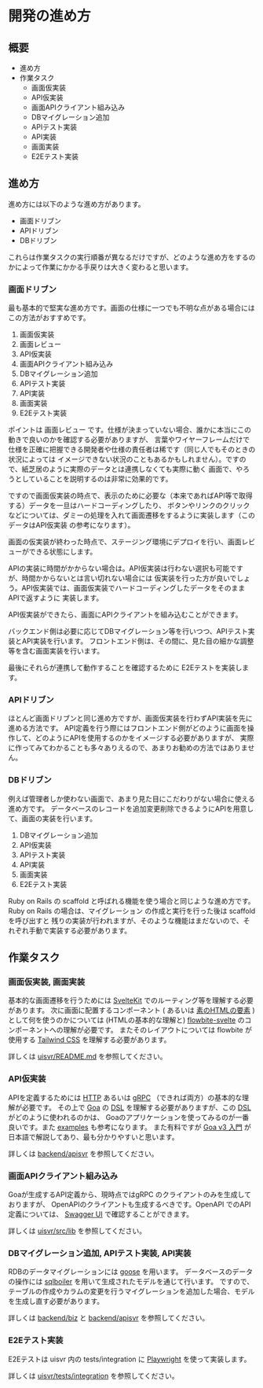 # 開発の進め方

## 概要

- 進め方
- 作業タスク
    - 画面仮実装
    - API仮実装
    - 画面APIクライアント組み込み
    - DBマイグレーション追加
    - APIテスト実装
    - API実装
    - 画面実装
    - E2Eテスト実装

## 進め方

進め方には以下のような進め方があります。

- 画面ドリブン
- APIドリブン
- DBドリブン

これらは作業タスクの実行順番が異なるだけですが、どのような進め方をするのかによって作業にかかる手戻りは大きく変わると思います。

### 画面ドリブン

最も基本的で堅実な進め方です。画面の仕様に一つでも不明な点がある場合にはこの方法がおすすめです。

1. 画面仮実装
2. 画面レビュー
3. API仮実装
4. 画面APIクライアント組み込み
5. DBマイグレーション追加
6. APIテスト実装
7. API実装
8. 画面実装
9. E2Eテスト実装

ポイントは 画面レビュー です。仕様が決まっていない場合、誰かに本当にこの動きで良いのかを確認する必要がありますが、
言葉やワイヤーフレームだけで仕様を正確に把握できる開発者や仕様の責任者は稀です（同じ人でもそのときの状況によっては
イメージできない状況のこともあるかもしれません）。ですので、紙芝居のように実際のデータとは連携しなくても実際に動く
画面で、やろうとしていることを説明するのは非常に効果的です。

ですので画面仮実装の時点で、表示のために必要な（本来であればAPI等で取得する）データを一旦はハードコーディングしたり、
ボタンやリンクのクリックなどについては、ダミーの処理を入れて画面遷移をするように実装します（このデータはAPI仮実装
の参考になります）。

画面の仮実装が終わった時点で、ステージング環境にデプロイを行い、画面レビューができる状態にします。

APIの実装に時間がかからない場合は。API仮実装は行わない選択も可能ですが、時間かからないとは言い切れない場合には
仮実装を行った方が良いでしょう。API仮実装では、画面仮実装でハードコーディングしたデータをそのままAPIで返すように
実装します。

API仮実装ができたら、画面にAPIクライアントを組み込むことができます。

バックエンド側は必要に応じてDBマイグレーション等を行いつつ、APIテスト実装とAPI実装を行います。
フロントエンド側は、その間に、見た目の細かな調整等を含む画面実装を行います。

最後にそれらが連携して動作することを確認するために E2Eテストを実装します。


### APIドリブン

ほとんど画面ドリブンと同じ進め方ですが、画面仮実装を行わずAPI実装を先に進める方法です。
API定義を行う際にはフロントエンド側がどのように画面を操作して、どのようにAPIを使用するのかをイメージする必要がありますが、
実際に作ってみてわかることも多々ありえるので、あまりお勧めの方法ではありません。


### DBドリブン

例えば管理者しか使わない画面で、あまり見た目にこだわりがない場合に使える進め方です。
データベースのレコードを追加変更削除できるようにAPIを用意して、画面の実装を行います。

1. DBマイグレーション追加
2. API仮実装
3. APIテスト実装
4. API実装
5. 画面実装
6. E2Eテスト実装

Ruby on Rails の scaffold と呼ばれる機能を使う場合と同じような進め方です。
Ruby on Rails の場合は、マイグレーション の作成と実行を行った後は scaffold を呼び出すと
残りの実装が行われますが、そのような機能はまだないので、それぞれ手動で実装する必要があります。


## 作業タスク

### 画面仮実装, 画面実装

基本的な画面遷移を行うためには [SvelteKit](https://kit.svelte.jp/) でのルーティング等を理解する必要があります。
次に画面に配置するコンポーネント ( あるいは [素のHTMLの要素](https://developer.mozilla.org/ja/docs/Web/HTML/Element) ) として何を使うのかについては
(HTMLの基本的な理解と) [flowbite-svelte](https://flowbite-svelte.com/) のコンポーネントへの理解が必要です。
またそのレイアウトについては flowbite が使用する [Tailwind CSS](https://tailwindcss.com/) を理解する必要があります。

詳しくは [uisvr/README.md](./uisvr/README.md) を参照してください。

### API仮実装

APIを定義するためには [HTTP](https://developer.mozilla.org/ja/docs/Web/HTTP/Basics_of_HTTP) あるいは [gRPC](https://grpc.io/) （できれば両方）の基本的な理解が必要です。
その上で [Goa](https://goa.design/) の [DSL](https://pkg.go.dev/goa.design/goa/v3@v3.14.6/dsl) を理解する必要がありますが、この [DSL](https://pkg.go.dev/goa.design/goa/v3@v3.14.6/dsl) がどのように使われるのかは、
Goaのアプリケーションを使ってみるのが一番良いです。また [examples](https://github.com/goadesign/examples) も参考になります。
また有料ですが [Goa v3 入門](https://zenn.dev/ikawaha/books/goa-design-v3) が日本語で解説してあり、最も分かりやすいと思います。

詳しくは [backend/apisvr](./backend/apisvr/) を参照してください。


### 画面APIクライアント組み込み

Goaが生成するAPI定義から、現時点ではgRPC のクライアントのみを生成しておりますが、
OpenAPIのクライアントも生成するべきです。OpenAPI でのAPI定義については、
[Swagger UI](https://swagger.io/tools/swagger-ui/) で確認することができます。

詳しくは [uisvr/src/lib](./uisvr/src/lib/) を参照してください。


### DBマイグレーション追加, APIテスト実装, API実装

RDBのデータマイグレーションには [goose](https://github.com/pressly/goose) を用います。
データベースのデータの操作には [sqlboiler](https://github.com/volatiletech/sqlboiler) を用いて生成されたモデルを通じて行います。
ですので、テーブルの作成やカラムの変更を行うマイグレーションを追加した場合、モデルを生成し直す必要があります。

詳しくは [backend/biz](./backend/biz/) と [backend/apisvr](./backend/apisvr/) を参照してください。



### E2Eテスト実装

E2Eテストは uisvr 内の tests/integration に [Playwright](https://playwright.dev/) を使って実装します。

詳しくは [uisvr/tests/integration](./uisvr/tests/integration/) を参照してください。
